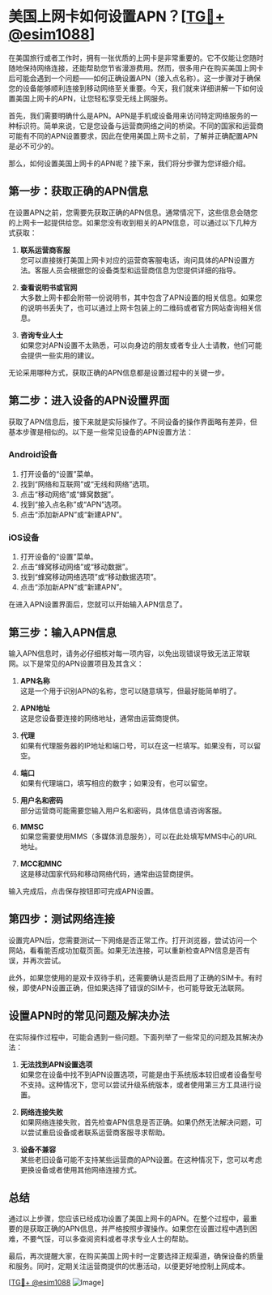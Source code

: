 # 美国上网卡如何设置APN？[[TG💪+ @esim1088](https://t.me/s/esim1088)]

在美国旅行或者工作时，拥有一张优质的上网卡是非常重要的。它不仅能让您随时随地保持网络连接，还能帮助您节省漫游费用。然而，很多用户在购买美国上网卡后可能会遇到一个问题——如何正确设置APN（接入点名称）。这一步骤对于确保您的设备能够顺利连接到移动网络至关重要。今天，我们就来详细讲解一下如何设置美国上网卡的APN，让您轻松享受无线上网服务。

首先，我们需要明确什么是APN。APN是手机或设备用来访问特定网络服务的一种标识符。简单来说，它是您设备与运营商网络之间的桥梁。不同的国家和运营商可能有不同的APN设置要求，因此在使用美国上网卡之前，了解并正确配置APN是必不可少的。

那么，如何设置美国上网卡的APN呢？接下来，我们将分步骤为您详细介绍。

## 第一步：获取正确的APN信息

在设置APN之前，您需要先获取正确的APN信息。通常情况下，这些信息会随您的上网卡一起提供给您。如果您没有收到相关的APN信息，可以通过以下几种方式获取：

1. **联系运营商客服**  
   您可以直接拨打美国上网卡对应的运营商客服电话，询问具体的APN设置方法。客服人员会根据您的设备类型和运营商信息为您提供详细的指导。

2. **查看说明书或官网**  
   大多数上网卡都会附带一份说明书，其中包含了APN设置的相关信息。如果您的说明书丢失了，也可以通过上网卡包装上的二维码或者官方网站查询相关信息。

3. **咨询专业人士**  
   如果您对APN设置不太熟悉，可以向身边的朋友或者专业人士请教，他们可能会提供一些实用的建议。

无论采用哪种方式，获取正确的APN信息都是设置过程中的关键一步。

## 第二步：进入设备的APN设置界面

获取了APN信息后，接下来就是实际操作了。不同设备的操作界面略有差异，但基本步骤是相似的。以下是一些常见设备的APN设置方法：

### Android设备

1. 打开设备的“设置”菜单。
2. 找到“网络和互联网”或“无线和网络”选项。
3. 点击“移动网络”或“蜂窝数据”。
4. 找到“接入点名称”或“APN”选项。
5. 点击“添加新APN”或“新建APN”。

### iOS设备

1. 打开设备的“设置”菜单。
2. 点击“蜂窝移动网络”或“移动数据”。
3. 找到“蜂窝移动网络选项”或“移动数据选项”。
4. 点击“添加新APN”或“新建APN”。

在进入APN设置界面后，您就可以开始输入APN信息了。

## 第三步：输入APN信息

输入APN信息时，请务必仔细核对每一项内容，以免出现错误导致无法正常联网。以下是常见的APN设置项目及其含义：

1. **APN名称**  
   这是一个用于识别APN的名称，您可以随意填写，但最好能简单明了。

2. **APN地址**  
   这是您设备要连接的网络地址，通常由运营商提供。

3. **代理**  
   如果有代理服务器的IP地址和端口号，可以在这一栏填写。如果没有，可以留空。

4. **端口**  
   如果有代理端口，填写相应的数字；如果没有，也可以留空。

5. **用户名和密码**  
   部分运营商可能需要您输入用户名和密码，具体信息请咨询客服。

6. **MMSC**  
   如果您需要使用MMS（多媒体消息服务），可以在此处填写MMS中心的URL地址。

7. **MCC和MNC**  
   这是移动国家代码和移动网络代码，通常由运营商提供。

输入完成后，点击保存按钮即可完成APN设置。

## 第四步：测试网络连接

设置完APN后，您需要测试一下网络是否正常工作。打开浏览器，尝试访问一个网站，看看能否成功加载页面。如果无法连接，可以重新检查APN信息是否有误，并再次尝试。

此外，如果您使用的是双卡双待手机，还需要确认是否启用了正确的SIM卡。有时候，即使APN设置正确，但如果选择了错误的SIM卡，也可能导致无法联网。

## 设置APN时的常见问题及解决办法

在实际操作过程中，可能会遇到一些问题。下面列举了一些常见的问题及其解决办法：

1. **无法找到APN设置选项**  
   如果您在设备中找不到APN设置选项，可能是由于系统版本较旧或者设备型号不支持。这种情况下，您可以尝试升级系统版本，或者使用第三方工具进行设置。

2. **网络连接失败**  
   如果网络连接失败，首先检查APN信息是否正确。如果仍然无法解决问题，可以尝试重启设备或者联系运营商客服寻求帮助。

3. **设备不兼容**  
   某些老旧设备可能不支持某些运营商的APN设置。在这种情况下，您可以考虑更换设备或者使用其他网络连接方式。

## 总结

通过以上步骤，您应该已经成功设置了美国上网卡的APN。在整个过程中，最重要的是获取正确的APN信息，并严格按照步骤操作。如果您在设置过程中遇到困难，不要气馁，可以多查阅资料或者寻求专业人士的帮助。

最后，再次提醒大家，在购买美国上网卡时一定要选择正规渠道，确保设备的质量和服务。同时，定期关注运营商提供的优惠活动，以便更好地控制上网成本。

[[TG💪+ @esim1088](https://t.me/s/esim1088) ![Image](https://i.postimg.cc/4NQfJmqS/Snipaste-2025-05-13-00-14-12.png)]